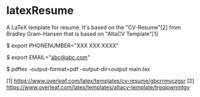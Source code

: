 # latexResume

A LaTeX template for resumé. It's based on the "CV-Resume"[2] from Bradley Gram-Hansen that is based on "AltaCV Template"[1] 

$ export PHONENUMBER="XXX XXX XXXX"

$ export EMAIL="abc@abc.com"

$ pdftex -output-format=pdf -output-dir=output main.tex

[1] https://www.overleaf.com/latex/templates/cv-resume/gbcrrmvczgsr
[2] https://www.overleaf.com/latex/templates/altacv-template/trgqjpwnmtgv
